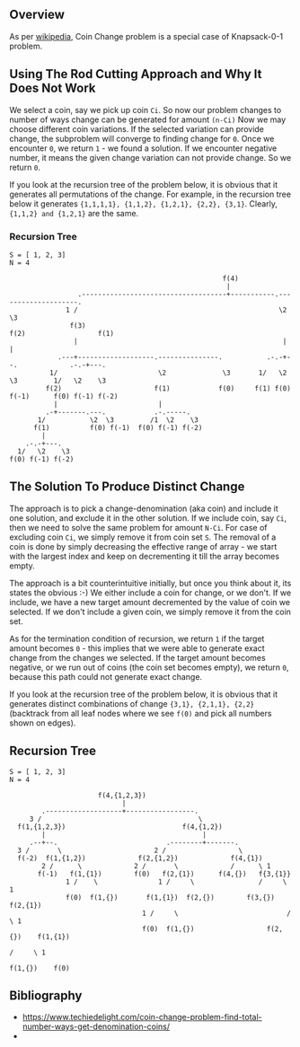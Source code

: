 ## Overview 
As per [wikipedia](https://en.wikipedia.org/wiki/Change-making_problem), Coin Change problem is a special case of 
Knapsack-0-1 problem. 


## Using The Rod Cutting Approach and Why It Does Not Work
We select a coin, say we pick up coin `Ci`.
So now our problem changes to number of ways change can be generated for amount `(n-Ci)`
Now we may choose different coin variations. If the selected variation can provide change, the subproblem
will converge to finding change for `0`. Once we encounter `0`, we return `1` - we found a solution. If we
encounter negative number, it means the given change variation can not provide change. So we return `0`.

If you look at the recursion tree of the problem below, it is obvious that it generates all permutations of the
change. For example, in the recursion tree below it generates `{1,1,1,1}, {1,1,2}, {1,2,1}, {2,2}, {3,1}`. Clearly, 
`{1,1,2} and {1,2,1}` are the same. 

### Recursion Tree

    S = [ 1, 2, 3]
    N = 4

                                                         f(4)
                                                          |
                     .------------------------------------+-----------.--------------------.
                  1 /                                                  \2                   \3
                   f(3)                                                f(2)                  f(1)
                    |                                                   |                    |
                .---+-------------------.---------------.           .-.-+--.             .-.-+---.
              1/                         \2              \3       1/   \2   \3         1/   \2    \3
             f(2)                       f(1)            f(0)     f(1) f(0) f(-1)      f(0) f(-1) f(-2)
               |                         |
             .-+-------.---.            .-.-----.
           1/           \2  \3         /1  \2    \3
          f(1)          f(0) f(-1)  f(0) f(-1) f(-2)
            |
        .-.-+---.
      1/   \2    \3
    f(0) f(-1) f(-2)


## The Solution To Produce Distinct Change
The approach is to pick a change-denomination (aka coin) and include it one solution, and 
exclude it in the other solution. If we include coin, say `Ci`, then we need to solve
the same problem for amount `N-Ci`. For case of excluding coin `Ci`, we simply remove it 
from coin set `S`. The removal of a coin is done by simply decreasing the effective range 
of array - we start with the largest index and keep on decrementing it till the array 
becomes empty. 

The approach is a bit counterintuitive initially, but once you think about it, its states
the obvious :-) We either include a coin for change, or we don't. If we include, we have a
new target amount decremented by the value of coin we selected. If we don't include 
a given coin, we simply remove it from the coin set. 

As for the termination condition of recursion, we return `1` if the target amount becomes
`0` - this implies that we were able to generate exact change from the changes we selected.
If the target amount becomes negative, or we run out of coins (the coin set becomes empty),
we return `0`, because this path could not generate exact change.  

If you look at the recursion tree of the problem below, it is obvious that it generates 
distinct combinations of change `{3,1}, {2,1,1}, {2,2}` (backtrack from all leaf nodes 
where we see `f(0)` and pick all numbers shown on edges).

## Recursion Tree 

    S = [ 1, 2, 3]
    N = 4

                          f(4,{1,2,3})
                                |
            .-------------------+-----------------.
         3 /                                       \
      f(1,{1,2,3})                             f(4,{1,2})
            |                                       |
         .--+--.                           .--------+-------.
      3 /       \                       2 /                  \
      f(-2)  f(1,{1,2})             f(2,{1,2})             f(4,{1})
            2 /      \             2 /       \             /      \ 1
           f(-1)   f(1,{1})        f(0)   f(2,{1})      f(4,{})   f{3,{1}}
                  1 /    \               1 /     \                /     \ 1
                  f(0)  f(1,{})       f(1,{1})  f(2,{})        f(3,{})  f(2,{1})
                                     1 /     \                           /     \ 1
                                     f(0)  f(1,{})                  f(2,{})    f(1,{1})
                                                                                /     \ 1
                                                                           f(1,{})    f(0)


## Bibliography 
 - https://www.techiedelight.com/coin-change-problem-find-total-number-ways-get-denomination-coins/
 - 